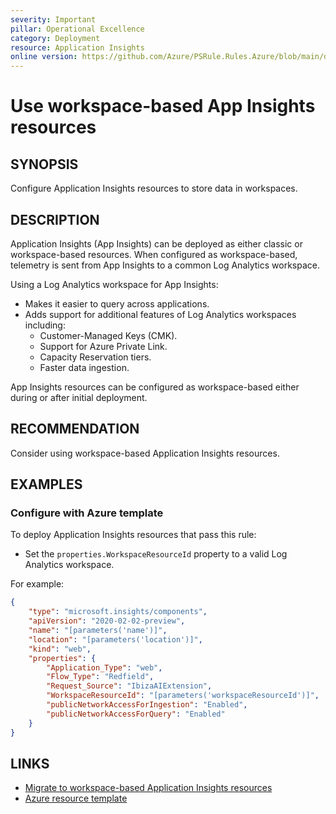 ```yaml
---
severity: Important
pillar: Operational Excellence
category: Deployment
resource: Application Insights
online version: https://github.com/Azure/PSRule.Rules.Azure/blob/main/docs/rules/en/Azure.AppInsights.Workspace.md
---
```


# Use workspace-based App Insights resources

## SYNOPSIS

Configure Application Insights resources to store data in workspaces.

## DESCRIPTION

Application Insights (App Insights) can be deployed as either classic or workspace-based resources.
When configured as workspace-based, telemetry is sent from App Insights to a common Log Analytics workspace.

Using a Log Analytics workspace for App Insights:

- Makes it easier to query across applications.
- Adds support for additional features of Log Analytics workspaces including:
  - Customer-Managed Keys (CMK).
  - Support for Azure Private Link.
  - Capacity Reservation tiers.
  - Faster data ingestion.

App Insights resources can be configured as workspace-based either during or after initial deployment.

## RECOMMENDATION

Consider using workspace-based Application Insights resources.

## EXAMPLES

### Configure with Azure template

To deploy Application Insights resources that pass this rule:

- Set the `properties.WorkspaceResourceId` property to a valid Log Analytics workspace.

For example:

```json
{
    "type": "microsoft.insights/components",
    "apiVersion": "2020-02-02-preview",
    "name": "[parameters('name')]",
    "location": "[parameters('location')]",
    "kind": "web",
    "properties": {
        "Application_Type": "web",
        "Flow_Type": "Redfield",
        "Request_Source": "IbizaAIExtension",
        "WorkspaceResourceId": "[parameters('workspaceResourceId')]",
        "publicNetworkAccessForIngestion": "Enabled",
        "publicNetworkAccessForQuery": "Enabled"
    }
}
```

## LINKS

- [Migrate to workspace-based Application Insights resources](https://docs.microsoft.com/azure/azure-monitor/app/convert-classic-resource)
- [Azure resource template](https://docs.microsoft.com/azure/templates/microsoft.insights/components#applicationinsightscomponentproperties-object)
